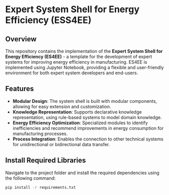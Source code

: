 # Expert System Shell for Energy Efficiency (ESS4EE)

## Overview

This repository contains the implementation of the **Expert System Shell for Energy Efficiency (ES4EE)** - a template for the development of expert systems for improving energy efficiency in manufacturing. ES4EE is implemented using Jupyter Notebook, providing a flexible and user-friendly environment for both expert system developers and end-users.

## Features

- **Modular Design**: The system shell is built with modular components, allowing for easy extension and customization.
- **Knowledge Representation**: Supports declarative knowledge representation, using rule-based systems to model domain knowledge.
- **Energy Efficiency Optimization**: Specialized modules to identify inefficiencies and recommend improvements in energy consumption for manufacturing processes.
- **Process Integration**: Enables the connection to other technical systems for unidirectional or bidirectional data transfer.

## Install Required Libraries
Navigate to the project folder and install the required dependencies using the following command:
  ```bash
  pip install -r requirements.txt
```
